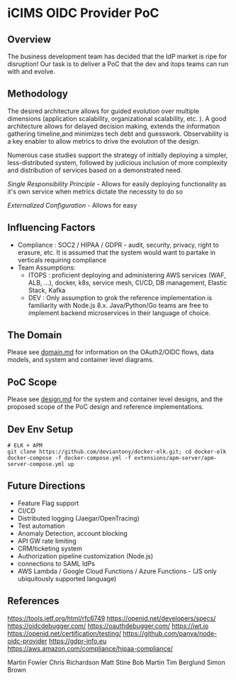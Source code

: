 # iCIMS OIDC Provider PoC

## Overview

The business development team has decided that the IdP market is ripe for disruption! Our task is to deliver a PoC that the dev and itops teams can run with and evolve.

## Methodology

The desired architecture allows for guided evolution over multiple dimensions (application scalability, organizational scalability, etc. ). A good architecture allows for delayed decision making, extends the information gathering timeline,and minimizes tech debt and guesswork. Observability is a key enabler to allow metrics to drive the evolution of the design.

Numerous case studies support the strategy of initially deploying a simpler, less-distributed system, followed by judicious inclusion of more complexity and distribution of services based on a demonstrated need.

*Single Responsibility Principle* - Allows for easily deploying functionality as it's own service when metrics dictate the necessity to do so

*Externalized Configuration* - Allows for easy 

## Influencing Factors

* Compliance : SOC2 / HIPAA / GDPR - audit, security, privacy, right to erasure, etc. It is assumed that the system would want to partake in verticals requiring compliance
* Team Assumptions: 
  - ITOPS : proficient deploying and administering AWS services (WAF, ALB, ...), docker, k8s, service mesh, CI/CD, DB management, Elastic Stack, Kafka
  - DEV : Only assumption to grok the reference implementation is familiarity with Node.js 8.x. Java/Python/Go teams are free to implement backend microservices in their language of choice.

## The Domain

Please see [domain.md](./docs/domain.md) for information on the OAuth2/OIDC flows, data models, and system and container level diagrams.

## PoC Scope

Please see [design.md](./docs/design.md) for the system and container level designs, and the proposed scope of the PoC design and reference implementations.


## 


## Dev Env Setup

```
# ELK + APM 
git clone https://github.com/deviantony/docker-elk.git; cd docker-elk
docker-compose -f docker-compose.yml -f extensions/apm-server/apm-server-compose.yml up
```

## Future Directions

* Feature Flag support
* CI/CD
* Distributed logging (Jaegar/OpenTracing)
* Test automation
* Anomaly Detection, account blocking
* API GW rate limiting
* CRM/ticketing system
* Authorization pipeline customization (Node.js)
* connections to SAML IdPs
* AWS Lambda / Google Cloud Functions / Azure Functions - (JS only ubiquitously supported language)

## References

https://tools.ietf.org/html/rfc6749
https://openid.net/developers/specs/
https://oidcdebugger.com/
https://oauthdebugger.com/
https://jwt.io
https://openid.net/certification/testing/
https://github.com/panva/node-oidc-provider
https://gdpr-info.eu
https://aws.amazon.com/compliance/hipaa-compliance/

Martin Fowler
Chris Richardson
Matt Stine
Bob Martin
Tim Berglund
Simon Brown

